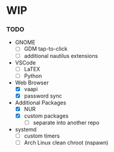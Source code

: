 # WIP

### TODO

- GNOME
  - [ ] GDM tap-to-click
  - [ ] additional nautilus extensions

- VSCode
  - [ ] LaTEX
  - [ ] Python

- Web Browser
  - [X] vaapi
  - [X] password sync

- Additional Packages
  - [X] NUR
  - [X] custom packages
    - [ ] separate into another repo

- systemd
  - [ ] custom timers
  - [ ] Arch Linux clean chroot (nspawn)
